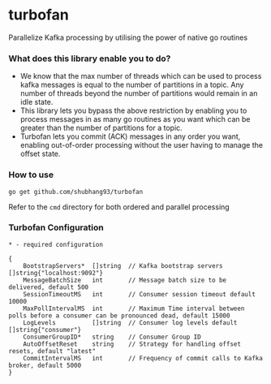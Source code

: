 # turbofan

Parallelize Kafka processing by utilising the power of native go routines

### What does this library enable you to do?

- We know that the max number of threads which can be used to process kafka messages is equal to the number of
  partitions in a topic. Any number of threads beyond the number of partitions would remain in an idle state.
- This library lets you bypass the above restriction by enabling you to process messages in as many go routines as you
  want which can be greater than the number of partitions for a topic.
- Turbofan lets you commit (ACK) messages in any order you want, enabling out-of-order processing without the user
  having to manage the offset state.

### How to use

```shell
go get github.com/shubhang93/turbofan
```

Refer to the `cmd` directory for both ordered and parallel processing

### Turbofan Configuration

`* - required configuration`

```
{
	BootstrapServers*  []string  // Kafka bootstrap servers []string{"localhost:9092"}
	MessageBatchSize   int       // Message batch size to be delivered, default 500
	SessionTimeoutMS   int       // Consumer session timeout default 10000
	MaxPollIntervalMS  int       // Maximum Time interval between polls before a consumer can be pronounced dead, default 15000 
	LogLevels          []string  // Consumer log levels default []string{"consumer"}
	ConsumerGroupID*   string    // Consumer Group ID
	AutoOffsetReset    string    // Strategy for handling offset resets, default "latest"
	CommitIntervalMS   int       // Frequency of commit calls to Kafka broker, default 5000
}
```

